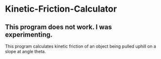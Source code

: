 # Kinetic-Friction-Calculator
## **This program does not work.** I was experimenting.
This program calculates kinetic friction of an object being pulled uphill on a slope at angle theta.
